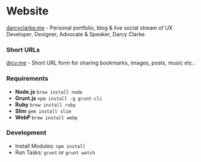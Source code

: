 # Website

[darcyclarke.me](http://darcyclarke.me) - Personal portfolio, blog & live social stream of UX Developer, Designer, Advocate  & Speaker, Darcy Clarke.

### Short URLs

[drcy.me](http://drcy.me) - Short URL form for sharing bookmarks, images, posts, music etc..

### Requirements

- **Node.js** `brew install node`
- **Grunt.js** `npm install -g grunt-cli`
- **Ruby** `brew install ruby`
- **Slim** `gem install slim`
- **WebP** `brew install webp`

### Development

- Install Modules: `npm install`
- Run Tasks: `grunt` or `grunt watch`



